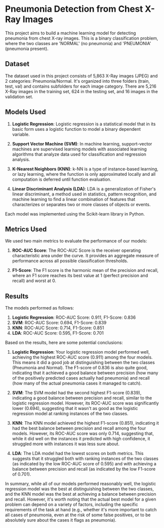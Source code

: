 # Pneumonia Detection from Chest X-Ray Images

This project aims to build a machine learning model for detecting pneumonia from chest X-ray images. This is a binary classification problem, where the two classes are 'NORMAL' (no pneumonia) and 'PNEUMONIA' (pneumonia present).

## Dataset

The dataset used in this project consists of 5,863 X-Ray images (JPEG) and 2 categories: Pneumonia/Normal. It's organized into three folders (train, test, val) and contains subfolders for each image category. There are 5,216 X-Ray images in the training set, 624 in the testing set, and 16 images in the validation set.

## Models Used

1. **Logistic Regression**: Logistic regression is a statistical model that in its basic form uses a logistic function to model a binary dependent variable.

2. **Support Vector Machine (SVM)**: In machine learning, support-vector machines are supervised learning models with associated learning algorithms that analyze data used for classification and regression analysis.

3. **K-Nearest Neighbors (KNN)**: k-NN is a type of instance-based learning, or lazy learning, where the function is only approximated locally and all computation is deferred until function evaluation.

4. **Linear Discriminant Analysis (LDA)**: LDA is a generalization of Fisher's linear discriminant, a method used in statistics, pattern recognition, and machine learning to find a linear combination of features that characterizes or separates two or more classes of objects or events.

Each model was implemented using the Scikit-learn library in Python.

## Metrics Used

We used two main metrics to evaluate the performance of our models:

1. **ROC-AUC Score**: The ROC-AUC Score is the receiver operating characteristic area under the curve. It provides an aggregate measure of performance across all possible classification thresholds.

2. **F1-Score**: The F1 score is the harmonic mean of the precision and recall, where an F1 score reaches its best value at 1 (perfect precision and recall) and worst at 0.

## Results

The models performed as follows:

1. **Logistic Regression**: ROC-AUC Score: 0.911, F1-Score: 0.836
2. **SVM**: ROC-AUC Score: 0.694, F1-Score: 0.839
3. **KNN**: ROC-AUC Score: 0.714, F1-Score: 0.851
4. **LDA**: ROC-AUC Score: 0.595, F1-Score: 0.701

Based on the results, here are some potential conclusions:

1. **Logistic Regression**: Your logistic regression model performed well, achieving the highest ROC-AUC score (0.911) among the four models. This means it did a good job at distinguishing between the two classes (Pneumonia and Normal). The F1-score of 0.836 is also quite good, indicating that it achieved a good balance between precision (how many of the positively predicted cases actually had pneumonia) and recall (how many of the actual pneumonia cases it managed to catch).

2. **SVM**: The SVM model had the second highest F1-score (0.839), indicating a good balance between precision and recall, similar to the logistic regression model. However, its ROC-AUC score was significantly lower (0.694), suggesting that it wasn't as good as the logistic regression model at ranking instances of the two classes.

3. **KNN**: The KNN model achieved the highest F1-score (0.851), indicating it had the best balance between precision and recall among the four models. However, its ROC-AUC score was only 0.714, suggesting that, while it did well on the instances it predicted with high confidence, it struggled more with instances it was less sure about.

4. **LDA**: The LDA model had the lowest scores on both metrics. This suggests that it struggled both with ranking instances of the two classes (as indicated by the low ROC-AUC score of 0.595) and with achieving a balance between precision and recall (as indicated by the low F1-score of 0.701).

In summary, while all of our models performed reasonably well, the logistic regression model was the best at distinguishing between the two classes, and the KNN model was the best at achieving a balance between precision and recall. However, it's worth noting that the actual best model for a given problem can depend on a variety of factors, including the specific requirements of the task at hand (e.g., whether it's more important to catch all cases of pneumonia, even at the risk of some false positives, or to be absolutely sure about the cases it flags as pneumonia).

